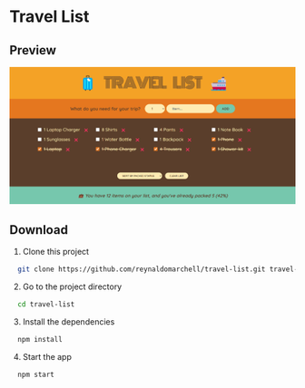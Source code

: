 # Travel List

## Preview

![preview img](./public/preview.png)

## Download

1. Clone this project

```bash
  git clone https://github.com/reynaldomarchell/travel-list.git travel-list
```

2.  Go to the project directory

```bash
  cd travel-list
```

3. Install the dependencies

```bash
  npm install
```

4. Start the app

```bash
  npm start
```
